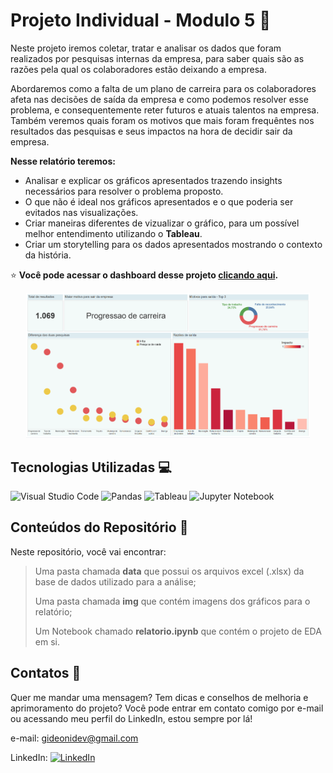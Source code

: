 # **Projeto Individual - Modulo 5** 🎯

Neste projeto iremos coletar, tratar e analisar os dados que foram realizados por pesquisas internas da empresa, para saber quais são as razões pela qual os colaboradores estão deixando a empresa.

Abordaremos como a falta de um plano de carreira para os colaboradores afeta nas decisões de saída da empresa e como podemos resolver esse problema, e consequentemente reter futuros e atuais talentos na empresa. Também veremos quais foram os motivos que mais foram frequêntes nos resultados das pesquisas e seus impactos na hora de decidir sair da empresa.

**Nesse relatório teremos:**

- Analisar e explicar os gráficos apresentados trazendo insights necessários para resolver o problema proposto.
- O que não é ideal nos gráficos apresentados e o que poderia ser evitados nas visualizações.
- Criar maneiras diferentes de vizualizar o gráfico, para um possível melhor entendimento utilizando o **Tableau**.
- Criar um storytelling para os dados apresentados mostrando o contexto da história.

⭐ **Você pode acessar o dashboard desse projeto [clicando aqui](https://public.tableau.com/views/projetoindividualmod5dash/Painel1?:language=pt-BR&publish=yes&:display_count=n&:origin=viz_share_link).**

<center><img alt="Logo anp" width="90%" src="./img/dash.png"></center>

## Tecnologias Utilizadas 💻

![Visual Studio Code](https://img.shields.io/badge/Visual%20Studio%20Code-0078d7.svg?style=for-the-badge&logo=visual-studio-code&logoColor=white) ![Pandas](https://img.shields.io/badge/pandas-%23150458.svg?style=for-the-badge&logo=pandas&logoColor=white) ![Tableau](https://img.shields.io/badge/Tableau-%23ffffff.svg?style=for-the-badge&logo=Tableau&logoColor=black) ![Jupyter Notebook](https://img.shields.io/badge/jupyter-%23FA0F00.svg?style=for-the-badge&logo=jupyter&logoColor=white)

## Conteúdos do Repositório 📁

Neste repositório, você vai encontrar:

> Uma pasta chamada **data** que possui os arquivos excel (.xlsx) da base de dados utilizado para a análise;
>
> Uma pasta chamada **img** que contém imagens dos gráficos para o relatório;
>
> Um Notebook chamado **relatorio.ipynb** que contém o projeto de EDA em si.

## Contatos 📧

Quer me mandar uma mensagem? Tem dicas e conselhos de melhoria e aprimoramento do projeto? Você pode entrar em contato comigo por e-mail ou acessando meu perfil do LinkedIn, estou sempre por lá!

e-mail: gideonidev@gmail.com

LinkedIn: [![LinkedIn](https://img.shields.io/badge/linkedin-%230077B5.svg?style=for-the-badge&logo=linkedin&logoColor=white)](https://www.linkedin.com/in/gideoni-santos/)